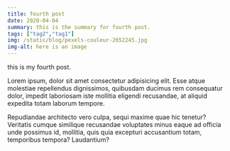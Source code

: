 ```yaml
---
title: fourth post
date: 2020-04-04
summary: this is the summary for fourth post.
tags: ["tag2","tag1"]
img: /static/blog/pexels-couleur-2652245.jpg
img-alt: here is an image
---
```


this is my fourth post.

Lorem ipsum, dolor sit amet consectetur adipisicing elit. Esse atque molestiae repellendus dignissimos, quibusdam ducimus rem consequatur dolor, impedit laboriosam iste mollitia eligendi recusandae, at aliquid expedita totam laborum tempore.

Repudiandae architecto vero culpa, sequi maxime quae hic tenetur? Veritatis cumque similique recusandae voluptates minus eaque ad officia unde possimus id, mollitia, quis quia excepturi accusantium totam, temporibus tempora? Laudantium?